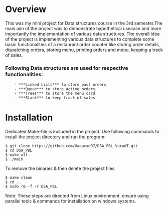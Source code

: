 # Overview

This was my mini project for Data structures course in the 3rd semester.The main aim of the project was to demonstrate hypothetical usecase and more importantly the implementation of various data structures.
The overall idea of the project is implementing various data structures to complete some basic functionalities of a restaurant order counter like storing order details, dispatching orders, storing menu, printing orders and menu, keeping a track of sales.
### Following Data structures are used for respective functionalities:
        - ***Linked Lists*** to store past orders
        - ***Queue*** to store active orders
        - ***Trees*** to store the menu card
        - ***Stack*** to keep track of sales

# Installation

Dedicated Make-file is included in the project.
Use following commands to install the project directory and run the program:
```
$ git clone https://github.com/Vaaarad07/DSA_PBL_VaradT.git
$ cd DSA_PBL
$ make all
$ ./main

```

To remove the binaries & then delete the project files:
```
$ make clean
$ cd ..
$ sudo rm -f -r DSA_PBL

```
Note: These steps are directed from Linux environment, ensure using parallel tools & commands for installation on windows systems.


